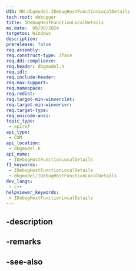 ```yaml
---
UID: NN:dbgmodel.IDebugHostFunctionLocalDetails
tech.root: debugger
title: IDebugHostFunctionLocalDetails
ms.date:  08/08/2024
targetos: Windows
description: 
prerelease: false
req.assembly: 
req.construct-type: iface
req.ddi-compliance: 
req.header: dbgmodel.h
req.idl: 
req.include-header: 
req.max-support: 
req.namespace: 
req.redist: 
req.target-min-winverclnt: 
req.target-min-winversvr: 
req.target-type: 
req.unicode-ansi: 
topic_type:
 - apiref
api_type:
 - COM
api_location:
 - dbgmodel.h
api_name:
 - IDebugHostFunctionLocalDetails
f1_keywords:
 - IDebugHostFunctionLocalDetails
 - dbgmodel/IDebugHostFunctionLocalDetails
dev_langs:
 - c++
helpviewer_keywords:
 - IDebugHostFunctionLocalDetails
---
```


## -description

## -remarks

## -see-also

